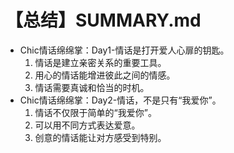 # 【总结】SUMMARY.md

-   Chic情话绵绵掌：Day1-情话是打开爱人心扉的钥匙。
    1.  情话是建立亲密关系的重要工具。
    2.  用心的情话能增进彼此之间的情感。
    3.  情话需要真诚和恰当的时机。
-   Chic情话绵绵掌：Day2-情话，不是只有“我爱你”。
    1.  情话不仅限于简单的“我爱你”。
    2.  可以用不同方式表达爱意。
    3.  创意的情话能让对方感受到特别。